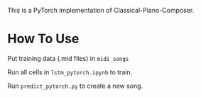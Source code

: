 This is a PyTorch implementation of Classical-Piano-Composer.

# How To Use
Put training data (.mid files) in `midi_songs`

Run all cells in `lstm_pytorch.ipynb` to train.

Run `predict_pytorch.py` to create a new song.